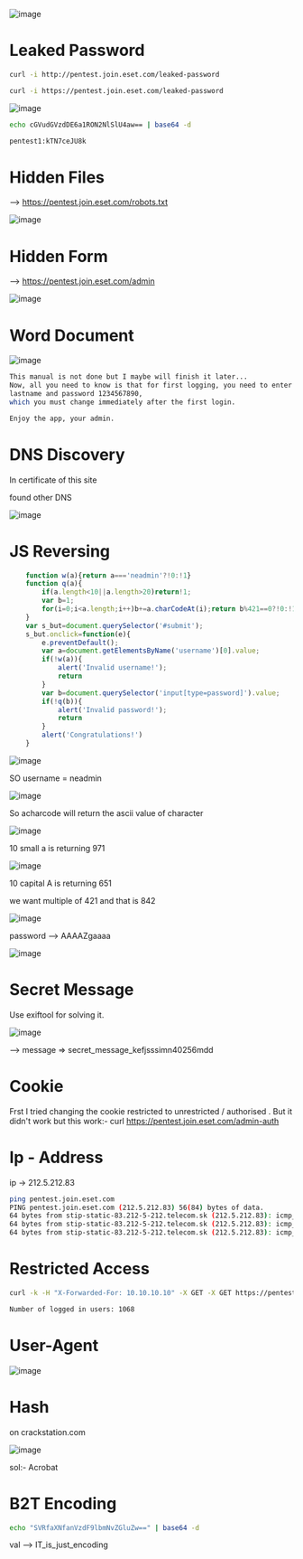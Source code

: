 ![image](https://user-images.githubusercontent.com/68326057/118137723-286cb500-b423-11eb-9b79-fb0515ff05eb.png)


# Leaked Password

```bash
curl -i http://pentest.join.eset.com/leaked-password
```

```bash
curl -i https://pentest.join.eset.com/leaked-password
```

![image](https://user-images.githubusercontent.com/68326057/118136518-d4150580-b421-11eb-9c7d-75ad32d03887.png)



```bash
echo cGVudGVzdDE6a1RON2NlSlU4aw== | base64 -d

pentest1:kTN7ceJU8k
```


# Hidden Files
--> https://pentest.join.eset.com/robots.txt

![image](https://user-images.githubusercontent.com/68326057/118128661-d3c43c80-b418-11eb-9572-490d129eef77.png)


# Hidden Form

--> https://pentest.join.eset.com/admin

![image](https://user-images.githubusercontent.com/68326057/118128690-de7ed180-b418-11eb-842b-b19b7493e757.png)

# Word Document

![image](https://user-images.githubusercontent.com/68326057/118133920-fc4f3500-b41e-11eb-8b69-64069848a4af.png)

```bash
This manual is not done but I maybe will finish it later...
Now, all you need to know is that for first logging, you need to enter a username in the form firstname.
lastname and password 1234567890, 
which you must change immediately after the first login.

Enjoy the app, your admin.

```
# DNS Discovery

In certificate of this site

found other DNS

![image](https://user-images.githubusercontent.com/68326057/118133567-9e225200-b41e-11eb-8505-cd78df001fcf.png)

# JS Reversing

```js
    function w(a){return a==='neadmin'?!0:!1}
    function q(a){
        if(a.length<10||a.length>20)return!1;
        var b=1;
        for(i=0;i<a.length;i++)b+=a.charCodeAt(i);return b%421==0?!0:!1
    }
    var s_but=document.querySelector('#submit');
    s_but.onclick=function(e){
        e.preventDefault();
        var a=document.getElementsByName('username')[0].value;
        if(!w(a)){
            alert('Invalid username!');
            return
        }
        var b=document.querySelector('input[type=password]').value;
        if(!q(b)){
            alert('Invalid password!');
            return
        }
        alert('Congratulations!')
    }
```

![image](https://user-images.githubusercontent.com/68326057/118131619-60bcc500-b41c-11eb-92f4-6ae050020433.png)

SO username = neadmin

![image](https://user-images.githubusercontent.com/68326057/118131818-a083ac80-b41c-11eb-8c75-275a12f93b4f.png)

So acharcode will return the ascii value of character

![image](https://user-images.githubusercontent.com/68326057/118132200-112ac900-b41d-11eb-8436-7cfe0f8e0f78.png)

10 small a is returning 971

![image](https://user-images.githubusercontent.com/68326057/118132336-3586a580-b41d-11eb-9de8-39a5ded019cf.png)

10 capital A is returning 651

we want multiple of 421 and that is 842

![image](https://user-images.githubusercontent.com/68326057/118132778-b3e34780-b41d-11eb-84d5-4890054d0fc4.png)

password --> AAAAZgaaaa

![image](https://user-images.githubusercontent.com/68326057/118132823-c067a000-b41d-11eb-9503-d250a334b749.png)

# Secret Message 

Use exiftool for solving it.

![image](https://user-images.githubusercontent.com/68326057/118128706-e5a5df80-b418-11eb-8f10-c58cbf0b001b.png)

--> message => secret_message_kefjsssimn40256mdd

# Cookie

Frst I tried changing the 
cookie restricted to unrestricted / authorised . 
But it didn't work 
but this work:-
curl https://pentest.join.eset.com/admin-auth


# Ip - Address

ip -> 212.5.212.83

```bash
ping pentest.join.eset.com
PING pentest.join.eset.com (212.5.212.83) 56(84) bytes of data.
64 bytes from stip-static-83.212-5-212.telecom.sk (212.5.212.83): icmp_seq=1 ttl=44 time=175 ms
64 bytes from stip-static-83.212-5-212.telecom.sk (212.5.212.83): icmp_seq=2 ttl=44 time=174 ms
64 bytes from stip-static-83.212-5-212.telecom.sk (212.5.212.83): icmp_seq=3 ttl=44 time=175 ms
```

# Restricted Access

```bash
curl -k -H "X-Forwarded-For: 10.10.10.10" -X GET -X GET https://pentest.join.eset.com/intranet
```

```bash
Number of logged in users: 1068
```

# User-Agent

![image](https://user-images.githubusercontent.com/68326057/118130049-8fd23700-b41a-11eb-97d0-41417ac2bb9b.png)

# Hash

on crackstation.com
 
 ![image](https://user-images.githubusercontent.com/68326057/118128565-b42d1400-b418-11eb-9a03-ae9e322f2984.png)

sol:- Acrobat


# B2T Encoding

```bash
echo "SVRfaXNfanVzdF9lbmNvZGluZw==" | base64 -d
```
val --> IT_is_just_encoding



